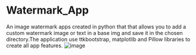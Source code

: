 # Watermark_App
An image watermark apps created in python that that allows you to add a custom watermark image or text in a base img and save it in the chosen directory.The application use ttkbootstrap, matplotlib and Pillow libraries to create all app features.
![image](https://github.com/AgustinCamposRC/Watermark_App/assets/130417572/eef3ff4c-3e62-4941-8680-6fdf7bedf545)
